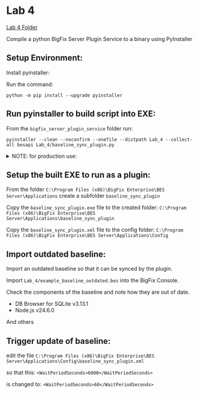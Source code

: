# Lab 4

[Lab 4 Folder](../Lab_4/)

Compile a python BigFix Server Plugin Service to a binary using PyInstaller

## Setup Environment:

Install pyinstaller:

Run the command:

```
python -m pip install --upgrade pyinstaller
```

## Run pyinstaller to build script into EXE:

From the `bigfix_server_plugin_service` folder run:

```
pyinstaller --clean --noconfirm --onefile --distpath Lab_4 --collect-all besapi Lab_4/baseline_sync_plugin.py
```

<details><summary>NOTE: for production use:</summary>

don't use `--onefile` with pyinstaller

This will build the baseline_sync_plugin.exe but also an `_internal` folder.

You have to copy both of them into the `Applications\baseline_sync_plugin` folder on the root server.

</details>

## Setup the built EXE to run as a plugin:

From the folder `C:\Program Files (x86)\BigFix Enterprise\BES Server\Applications` create a subfolder `baseline_sync_plugin`

Copy the `baseline_sync_plugin.exe` file to the created folder: `C:\Program Files (x86)\BigFix Enterprise\BES Server\Applications\baseline_sync_plugin`

Copy the `baseline_sync_plugin.xml` file to the config folder: `C:\Program Files (x86)\BigFix Enterprise\BES Server\Applications\Config`

## Import outdated baseline:

Import an outdated baseline so that it can be synced by the plugin.

Import `Lab_4/example_baseline_outdated.bes` into the BigFix Console.

Check the components of the baseline and note how they are out of date.

- DB Browser for SQLite v3.13.1
- Node.js v24.6.0

And others

## Trigger update of baseline:

edit the file `C:\Program Files (x86)\BigFix Enterprise\BES Server\Applications\Config\baseline_sync_plugin.xml`

so that this: `<WaitPeriodSeconds>6000</WaitPeriodSeconds>`

is changed to: `<WaitPeriodSeconds>60</WaitPeriodSeconds>`
